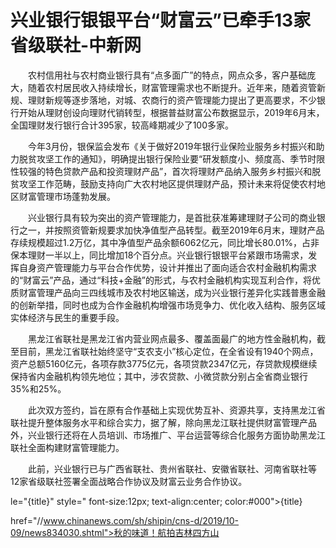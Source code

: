 # 兴业银行银银平台“财富云”已牵手13家省级联社-中新网

　　农村信用社与农村商业银行具有“点多面广”的特点，网点众多，客户基础庞大，随着农村居民收入持续增长，财富管理需求也不断提升。近年来，随着资管新规、理财新规等逐步落地，对城、农商行的资产管理能力提出了更高要求，不少银行开始从理财创设向理财代销转型，根据普益财富公布数据显示，2019年6月末，全国理财发行银行合计395家，较高峰期减少了100多家。

　　今年3月份，银保监会发布《关于做好2019年银行业保险业服务乡村振兴和助力脱贫攻坚工作的通知》，明确提出银行保险业要“研发额度小、频度高、季节时限性较强的特色贷款产品和投资理财产品”，首次将理财产品纳入服务乡村振兴和脱贫攻坚工作范畴，鼓励支持向广大农村地区提供理财产品，预计未来将促使农村地区财富管理市场蓬勃发展。

　　兴业银行具有较为突出的资产管理能力，是首批获准筹建理财子公司的商业银行之一，并按照资管新规要求加快净值型产品转型。截至2019年6月末，理财产品存续规模超过1.2万亿，其中净值型产品余额6062亿元，同比增长80.01%，占非保本理财一半以上，同比增加18个百分点。兴业银行银银平台紧跟市场需求，发挥自身资产管理能力与平台合作优势，设计并推出了面向适合农村金融机构需求的“财富云”产品，通过“科技+金融”的形式，与农村金融机构实现互利合作，将优质财富管理产品向三四线城市及农村地区输送，成为兴业银行差异化实践普惠金融的创新举措，同时也成为合作金融机构增强市场竞争力、优化收入结构、服务区域实体经济与民生的重要手段。

　　黑龙江省联社是黑龙江省内营业网点最多、覆盖面最广的地方性金融机构，截至目前，黑龙江省联社始终坚守“支农支小”核心定位，在全省设有1940个网点，资产总额5160亿元，各项存款3775亿元，各项贷款2347亿元，存贷款规模继续保持省内金融机构领先地位；其中，涉农贷款、小微贷款分别占全省商业银行35%和25%。

　　此次双方签约，旨在原有合作基础上实现优势互补、资源共享，支持黑龙江省联社提升整体服务水平和综合实力，据了解，除向黑龙江联社提供财富管理产品外，兴业银行还将在人员培训、市场推广、平台运营等综合化服务方面协助黑龙江联社全面构建财富管理能力。

　　此前，兴业银行已与广西省联社、贵州省联社、安徽省联社、河南省联社等12家省级联社签署全面战略合作协议及财富云业务合作协议。

le="{title}" style=" font-size:12px; text-align:center; color:#000">{title}

href="//www.chinanews.com/sh/shipin/cns-d/2019/10-09/news834030.shtml">秋的味道！航拍吉林四方山
